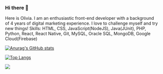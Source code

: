 ### Hi there 👋

Here is Olivia. I am an enthusiastic front-end developer with a background of 4 years of digital marketing experience. I love to challenge myself and try new things!
Skills: HTML, CSS, JavaScript(NodeJS), Java(JUnit), PHP, Python, React, React Native, Git, MySQL, Oracle SQL, MongoDB, Google Cloud(Firebase)

[![Anurag's GitHub stats](https://github-readme-stats.vercel.app/api?username=BraveOlivia&count_private=true&show_icons=true&hide=stars,prs,issues&theme=merko)](https://github.com/anuraghazra/github-readme-stats)

[![Top Langs](https://github-readme-stats.vercel.app/api/top-langs/?username=BraveOlivia&layout=compact&theme=merko)](https://github.com/BraveOlivia/github-readme-stats)


![](https://komarev.com/ghpvc/?username=BraveOlivia&color=green&label=PROFILE+VIEWS)


<!--
**BraveOlivia/BraveOlivia** is a ✨ _special_ ✨ repository because its `README.md` (this file) appears on your GitHub profile.

Here are some ideas to get you started:

- 🔭 I’m currently working on ...
- 🌱 I’m currently learning ...
- 👯 I’m looking to collaborate on ...
- 🤔 I’m looking for help with ...
- 💬 Ask me about ...
- 📫 How to reach me: ...
- 😄 Pronouns: ...
- ⚡ Fun fact: ...
-->
